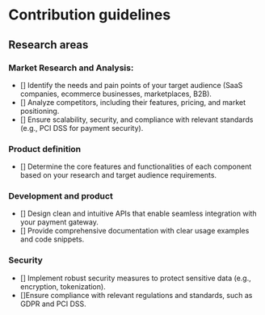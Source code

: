 # Contribution guidelines

## Research areas

### Market Research and Analysis:

- [] Identify the needs and pain points of your target audience (SaaS companies, ecommerce businesses, marketplaces, B2B).
- [] Analyze competitors, including their features, pricing, and market positioning.
- [] Ensure scalability, security, and compliance with relevant standards (e.g., PCI DSS for payment security).

### Product definition

- [] Determine the core features and functionalities of each component based on your research and target audience requirements.

### Development and product

- [] Design clean and intuitive APIs that enable seamless integration with your payment gateway.
- [] Provide comprehensive documentation with clear usage examples and code snippets.

### Security

- [] Implement robust security measures to protect sensitive data (e.g., encryption, tokenization).
- []Ensure compliance with relevant regulations and standards, such as GDPR and PCI DSS.
